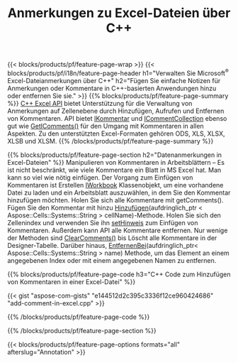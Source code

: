 ﻿---
title: Anmerkungen zu Excel-Dateien über C++
url: /de/cpp/annotation/
description: Hinzufügen oder Entfernen von Datenanmerkungskommentaren von Excel- und OpenOffice-Tabellen mit der C++-Bibliothek.
---
{{< blocks/products/pf/feature-page-wrap >}}
{{< blocks/products/pf/i18n/feature-page-header h1="Verwalten Sie Microsoft<sup>&reg;</sup> Excel-Dateianmerkungen über C++" h2="Fügen Sie einfache Notizen für Anmerkungen oder Kommentare in C++-basierten Anwendungen hinzu oder entfernen Sie sie." >}}
{{% blocks/products/pf/feature-page-summary %}}
[C++ Excel API](/cells/cpp/) bietet Unterstützung für die Verwaltung von Anmerkungen auf Zellenebene durch Hinzufügen, Aufrufen und Entfernen von Kommentaren. API bietet [IKommentar](https://reference.aspose.com/cells/cpp/class/aspose.cells.i_comment) und [ICommentCollection](https://reference.aspose.com/cells/cpp/class/aspose.cells.i_comment_collection) ebenso gut wie [GetIComments()](https://reference.aspose.com/cells/cpp/class/aspose.cells.i_worksheet#ae7cce5f85b7b25a1e5c58df1b613ca5a) für den Umgang mit Kommentaren in allen Aspekten. Zu den unterstützten Excel-Formaten gehören ODS, XLS, XLSX, XLSB und XLSM.
{{% /blocks/products/pf/feature-page-summary %}}

{{% blocks/products/pf/feature-page-section h2="Datenanmerkungen in Excel-Dateien" %}}
Manipulieren von Kommentaren in Arbeitsblättern – Es ist nicht beschränkt, wie viele Kommentare ein Blatt in MS Excel hat. Man kann so viel wie nötig einfügen. Der Vorgang zum Einfügen von Kommentaren ist Erstellen [IWorkbook](https://reference.aspose.com/cells/cpp/class/aspose.cells.i_workbook) Klassenobjekt, um eine vorhandene Datei zu laden und ein Arbeitsblatt auszuwählen, in dem Sie den Kommentar hinzufügen möchten. Holen Sie sich alle Kommentare mit getComments(). Fügen Sie den Kommentar mit hinzu [Hinzufügen](https://reference.aspose.com/cells/cpp/class/aspose.cells.i_comment_collection#a3f014415e292fa15c6220e9727dad384)(aufdringlich_ptr < Aspose::Cells::Systems::String > cellName)-Methode. Holen Sie sich den Zellenindex und verwenden Sie ihn [setHinweis](https://reference.aspose.com/cells/cpp/com.aspose.cells/comment#Note) zum Einfügen von Kommentaren. Außerdem kann API alle Kommentare entfernen. Nur wenige der Methoden sind [ClearComments()](https://reference.aspose.com/cells/cpp/class/aspose.cells.i_worksheet#ad4e0ea291ae60fc1b5d815e520edc6c3) bis Löscht alle Kommentare in der Designer-Tabelle. Darüber hinaus, [EntfernenBei](https://reference.aspose.com/cells/cpp/class/aspose.cells.i_worksheet_collection#addabcc7d7d76874694018fb3ba37b72c)(aufdringlich_ptr< Aspose::Cells::Systems::String > name) Methode, um das Element an einem angegebenen Index oder mit einem angegebenen Namen zu entfernen.

{{% blocks/products/pf/feature-page-code h3="C++ Code zum Hinzufügen von Kommentaren in einer Excel-Datei" %}}

{{< gist "aspose-com-gists" "e144512d2c395c3336f12ce960424686" "add-comment-in-excel.cpp" >}}

{{% /blocks/products/pf/feature-page-code %}}

{{% /blocks/products/pf/feature-page-section %}}

{{< blocks/products/pf/feature-page-options formats="all" afterslug="Annotation" >}}